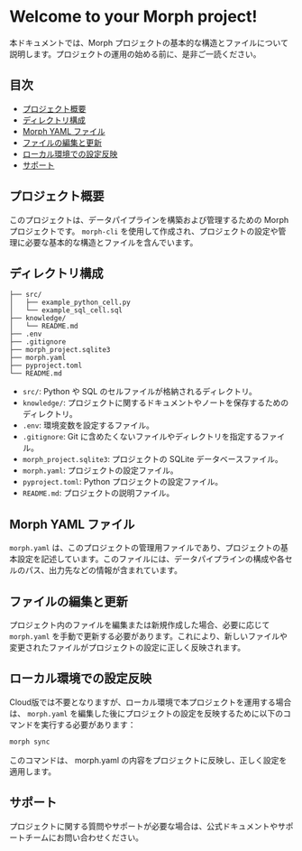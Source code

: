# Welcome to your Morph project!

本ドキュメントでは、Morph プロジェクトの基本的な構造とファイルについて説明します。プロジェクトの運用の始める前に、是非ご一読ください。

## 目次

- [プロジェクト概要](#プロジェクト概要)
- [ディレクトリ構成](#ディレクトリ構成)
- [Morph YAML ファイル](#morph-yaml-ファイル)
- [ファイルの編集と更新](#ファイルの編集と更新)
- [ローカル環境での設定反映](#ローカル環境での設定反映)
- [サポート](#サポート)

## プロジェクト概要

このプロジェクトは、データパイプラインを構築および管理するための Morph プロジェクトです。 `morph-cli`
を使用して作成され、プロジェクトの設定や管理に必要な基本的な構造とファイルを含んでいます。

## ディレクトリ構成

```plaintext
├── src/
│   ├── example_python_cell.py
│   └── example_sql_cell.sql
├── knowledge/
│   └── README.md
├── .env
├── .gitignore
├── morph_project.sqlite3
├── morph.yaml
├── pyproject.toml
└── README.md
```

- `src/`: Python や SQL のセルファイルが格納されるディレクトリ。
- `knowledge/`: プロジェクトに関するドキュメントやノートを保存するためのディレクトリ。
- `.env`: 環境変数を設定するファイル。
- `.gitignore`: Git に含めたくないファイルやディレクトリを指定するファイル。
- `morph_project.sqlite3`: プロジェクトの SQLite データベースファイル。
- `morph.yaml`: プロジェクトの設定ファイル。
- `pyproject.toml`: Python プロジェクトの設定ファイル。
- `README.md`: プロジェクトの説明ファイル。

## Morph YAML ファイル

`morph.yaml` は、このプロジェクトの管理用ファイルであり、プロジェクトの基本設定を記述しています。このファイルには、データパイプラインの構成や各セルのパス、出力先などの情報が含まれています。

## ファイルの編集と更新

プロジェクト内のファイルを編集または新規作成した場合、必要に応じて `morph.yaml`
を手動で更新する必要があります。これにより、新しいファイルや変更されたファイルがプロジェクトの設定に正しく反映されます。

## ローカル環境での設定反映

Cloud版では不要となりますが、ローカル環境で本プロジェクトを運用する場合は、 `morph.yaml`
を編集した後にプロジェクトの設定を反映するために以下のコマンドを実行する必要があります：

```bash
morph sync
```

このコマンドは、 morph.yaml の内容をプロジェクトに反映し、正しく設定を適用します。

## サポート

プロジェクトに関する質問やサポートが必要な場合は、公式ドキュメントやサポートチームにお問い合わせください。
